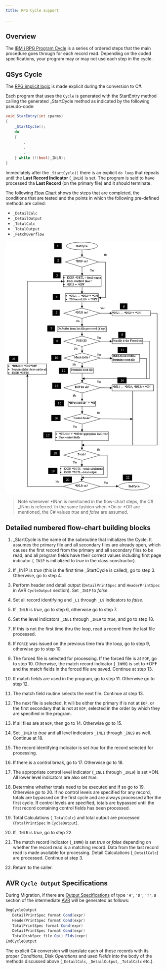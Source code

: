 ```yaml
---
title: RPG Cycle support

---
```


## Overview

The [IBM i RPG Program Cycle](https://www.ibm.com/docs/en/i/7.2?topic=logic-program-cycle) is a series of ordered steps that the main procedure goes through for each record read. Depending on the coded specifications, your program may or may not use each step in the cycle.

## QSys Cycle

The [RPG implicit logic](https://www.ibm.com/docs/en/i/7.2?topic=cycle-detailed-rpg-iv-program) is made explicit during the conversion to C#.

Each program that uses the `Cycle` is generated with the StartEntry method calling the generated _StartCycle method as indicated by the following pseudo-code:

```cs
void StarEntry(int cparms)
{
    _StartCycle();
    do
    {
        .
        .
        .
    } while (!(bool)_INLR);
}
```

Immediately after the `_StartCycle()` there is an explicit `do loop` that repeats until the **Last Record Indicator** (`_INLR`) is set. The program is said to have processed tha **Last Record** (on the primary file) and it should terminate.

The following [Flow Chart](https://en.wikipedia.org/wiki/Flowchart) shows the steps that are completed, the conditions that are tested and the points in which the following pre-defined methods are called:

* `_DetailCalc`
* `_DetailOutput`
* `_TotalCalc`
* `_TotalOutput`
* `_FetchOverflow`

![QSys Cycle](images/avr-cycle.png)

> Note whenever \*INnn is mentioned in the flow-chart steps, the C# _INnn is referred. In the same fashion when \*On or \*Off are mentioned, the C# values *true* and *false* are assumed.

## Detailed numbered flow-chart building blocks

1. _StartCycle is the name of the subroutine that initializes the Cycle. It assumes the primary file and all secondary files are already open, which causes the first record from the primary and all secondary files to be read, and all program fields have their correct values including first page indicator (`_IN1P` is initialized to *true* in the class constructor).

2. If _IN1P is *true* (this is the first time _StartCycle is called), go to step 3. Otherwise, go to step 4.

3. Perform header and detail output (`DetailPrintSpec` and `HeaderPrintSpec` in AVR `CycleOutput` section). Set `_IN1P` to *false*.

4. Set all record identifying and `_L1` through `_L9` indicators to *false*.

5. If `_INLR` is *true*, go to step 6, otherwise go to step 7.

6. Set the level indicators `_INL1` through `_INL9` to *true*, and go to step 18.

7. If this is not the first time thru the loop, read a record from the last file processed.

8. If `FORCE` was issued on the previous time thru the loop, go to step 9, otherwise go to step 10.

9. The forced file is selected for processing. If the forced file is at `EOF`, go to step 10. Otherwise, the match record indicator (`_INMR`) is set to *OFF and the match fields in the forced file are saved. Continue at step 13.

10. If match fields are used in the program, go to step 11. Otherwise go to step 12.

11. The match field routine selects the next file. Continue at step 13.

12. The next file is selected. It will be either the primary if is not at `EOF`, or the first secondary that is not at `EOF`, selected in the order by which they are specified in the program.

13. If all files are at `EOF`, then go to 14. Otherwise go to 15.

14. Set `_INLR` to *true* and all level indicators `_INL1` through `_INL9` as well. Continue at 18.

15. The record identifying indicator is set *true* for the record selected for processing.

16. If there is a control break, go to 17. Otherwise go to 18.

17. The appropriate control level indicator (`_INL1` through `_INL9`) is set *ON. All lower level indicators are also set *true*.

18. Determine whether totals need to be executed and if so go to 19. Otherwise go to 20. If no control levels are specified for any record, totals are bypassed on the first cycle and are always processed after the first cycle. If control levels are specified, totals are bypassed until the first record containing control fields has been processed.

19. Total Calculations (`_TotalCalc`) and total output are processed (`TotalPrintSpec` in  `CycleOutput`).

20. If `_INLR` is *true*, go to step 22.

21. The match record indicator (`_INMR`) is set *true* or *false* depending on whether the record read is a matching record. Data from the last record read is made available for processing. Detail Calculations (`_DetailCalc`) are processed. Continue at step 3.

22. Return to the caller.

## AVR `Cycle Output` Specifications

During Migration, if there are [Output Specifications](https://www.ibm.com/docs/en/i/7.3?topic=specifications-output) of type `'H'`, `'D'`, `'T'`, a section of the intermediate [AVR](https://asna.com/us/products/visual-rpg) will be generated as follows:

```cs
BegCycleOutput
   DetailPrintSpec format Cond(expr)
   HeaderPrintSpec format Cond(expr)
   TotalPrintSpec format Cond(expr)
   DetailPrintSpec format Cond(expr)
   TotalDiskSpec file Op() Flds(expr)
EndCycleOutput
```

The explicit C# conversion will translate each of these records with its proper *Conditions*, Disk *Operations* and used *Fields* into the body of the methods discussed above (`_DetailCalc`, `_DetailOutput`, `_TotalCalc` etc.).

